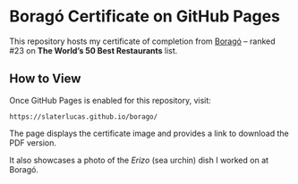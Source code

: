 # Boragó Certificate on GitHub Pages

This repository hosts my certificate of completion from [Boragó](https://borago.cl) – ranked #23 on **The World’s 50 Best Restaurants** list.

## How to View

Once GitHub Pages is enabled for this repository, visit:

```
https://slaterlucas.github.io/borago/
```

The page displays the certificate image and provides a link to download the PDF version.

It also showcases a photo of the *Erizo* (sea urchin) dish I worked on at Boragó.
